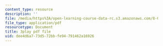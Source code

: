 ```yaml
---
content_type: resource
description: ''
file: /media/https%3A/open-learning-course-data-rc.s3.amazonaws.com/8-03sc-physics-iii-vibrations-and-waves-fall-2016/dee4d6a773d572bbfe94791462a16926_TjxR7lAwWhI.pdf
file_type: application/pdf
resourcetype: Document
title: 3play pdf file
uid: dee4d6a7-73d5-72bb-fe94-791462a16926
---
```

